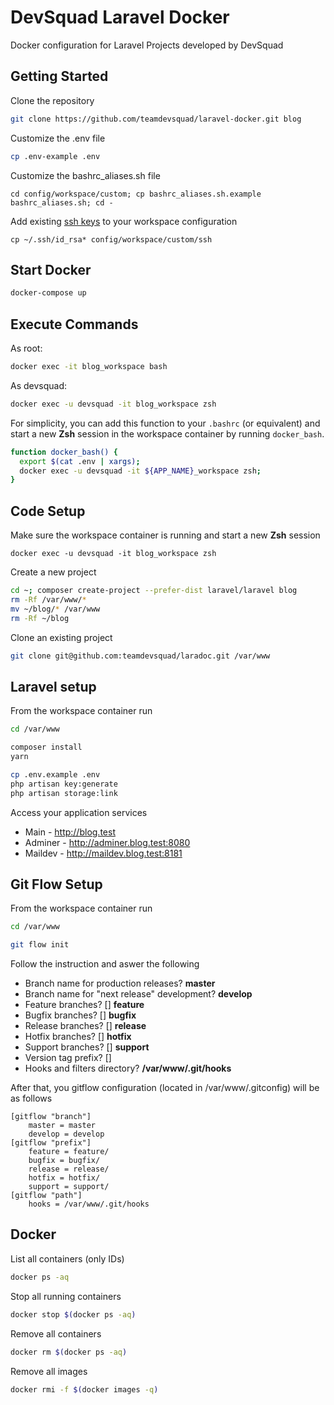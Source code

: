 # DevSquad Laravel Docker

Docker configuration for Laravel Projects developed by DevSquad

## Getting Started

Clone the repository

```bash
git clone https://github.com/teamdevsquad/laravel-docker.git blog
```

Customize the .env file

```bash
cp .env-example .env
```

Customize the bashrc_aliases.sh file

```
cd config/workspace/custom; cp bashrc_aliases.sh.example bashrc_aliases.sh; cd -
```

Add existing [ssh keys](https://help.github.com/articles/generating-a-new-ssh-key-and-adding-it-to-the-ssh-agent/) 
to your workspace configuration

```
cp ~/.ssh/id_rsa* config/workspace/custom/ssh
```

## Start Docker

```bash
docker-compose up
```

## Execute Commands

As root:

```bash
docker exec -it blog_workspace bash
```

As devsquad:

```bash
docker exec -u devsquad -it blog_workspace zsh
```

For simplicity, you can add this function to your `.bashrc` (or equivalent) 
and start a new **Zsh** session in the workspace container by running `docker_bash`.

```bash
function docker_bash() {
  export $(cat .env | xargs);
  docker exec -u devsquad -it ${APP_NAME}_workspace zsh;
}
```

## Code Setup

Make sure the workspace container is running and start a new **Zsh** session

```
docker exec -u devsquad -it blog_workspace zsh
``` 

Create a new project

```bash
cd ~; composer create-project --prefer-dist laravel/laravel blog
rm -Rf /var/www/* 
mv ~/blog/* /var/www
rm -Rf ~/blog
```

Clone an existing project

```bash
git clone git@github.com:teamdevsquad/laradoc.git /var/www
```

## Laravel setup

From the workspace container run

```bash
cd /var/www

composer install
yarn

cp .env.example .env
php artisan key:generate
php artisan storage:link
```

Access your application services

* Main - http://blog.test
* Adminer - http://adminer.blog.test:8080
* Maildev - http://maildev.blog.test:8181

## Git Flow Setup

From the workspace container run

```bash
cd /var/www

git flow init
```

Follow the instruction and aswer the following

* Branch name for production releases? **master**
* Branch name for "next release" development? **develop**
* Feature branches? [] **feature**
* Bugfix branches? [] **bugfix**
* Release branches? [] **release**
* Hotfix branches? [] **hotfix**
* Support branches? [] **support**
* Version tag prefix? []
* Hooks and filters directory? **/var/www/.git/hooks**

After that, you gitflow configuration (located in /var/www/.gitconfig) will be as follows

```
[gitflow "branch"]
	master = master
	develop = develop
[gitflow "prefix"]
	feature = feature/
	bugfix = bugfix/
	release = release/
	hotfix = hotfix/
	support = support/
[gitflow "path"]
	hooks = /var/www/.git/hooks
```

## Docker

List all containers (only IDs)
```bash
docker ps -aq
```

Stop all running containers

```bash
docker stop $(docker ps -aq)
```

Remove all containers

```bash
docker rm $(docker ps -aq)
```

Remove all images

```bash
docker rmi -f $(docker images -q)
```

